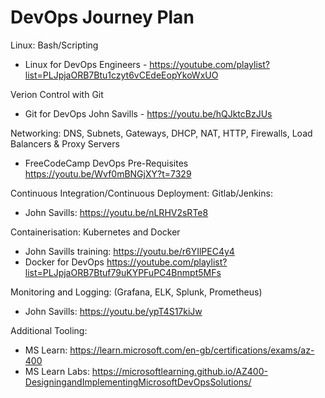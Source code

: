 # DevOps Journey Plan 

Linux: Bash/Scripting
- Linux for DevOps Engineers - https://youtube.com/playlist?list=PLJpjaORB7Btu1czyt6vCEdeEopYkoWxUO

Verion Control with Git
- Git for DevOps John Savills - https://youtu.be/hQJktcBzJUs

Networking: DNS, Subnets, Gateways, DHCP, NAT, HTTP, Firewalls, Load Balancers & Proxy Servers
- FreeCodeCamp DevOps Pre-Requisites https://youtu.be/Wvf0mBNGjXY?t=7329 

Continuous Integration/Continuous Deployment: Gitlab/Jenkins:
- John Savills: https://youtu.be/nLRHV2sRTe8

Containerisation: Kubernetes and Docker
- John Savills training: https://youtu.be/r6YIlPEC4y4 
- Docker for DevOps https://youtube.com/playlist?list=PLJpjaORB7Btuf79uKYPFuPC4Bnmpt5MFs

Monitoring and Logging: (Grafana, ELK, Splunk, Prometheus)
- John Savills: https://youtu.be/ypT4S17kiJw 
    
Additional Tooling: 
   - MS Learn: https://learn.microsoft.com/en-gb/certifications/exams/az-400
   - MS Learn Labs: https://microsoftlearning.github.io/AZ400-DesigningandImplementingMicrosoftDevOpsSolutions/

